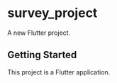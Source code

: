 # survey_project

A new Flutter project.

## Getting Started

This project is  a Flutter application.

